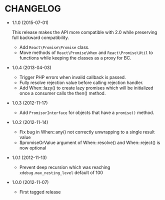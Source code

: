 CHANGELOG
=========

* 1.1.0 (2015-07-01)

  This release makes the API more compatible with 2.0 while preserving full
  backward compatibility.

  * Add `React\Promise\Promise` class.
  * Move methods of `React\Promise\When` and `React\Promise\Util` to functions
    while keeping the classes as a proxy for BC.

* 1.0.4 (2013-04-03)

  * Trigger PHP errors when invalid callback is passed.
  * Fully resolve rejection value before calling rejection handler.
  * Add When::lazy() to create lazy promises which will be initialized once a
    consumer calls the then() method.

* 1.0.3 (2012-11-17)

  * Add `PromisorInterface` for objects that have a `promise()` method.

* 1.0.2 (2012-11-14)

  * Fix bug in When::any() not correctly unwrapping to a single result value
  * $promiseOrValue argument of When::resolve() and When::reject() is now optional

* 1.0.1 (2012-11-13)

  * Prevent deep recursion which was reaching `xdebug.max_nesting_level` default of 100

* 1.0.0 (2012-11-07)

  * First tagged release
